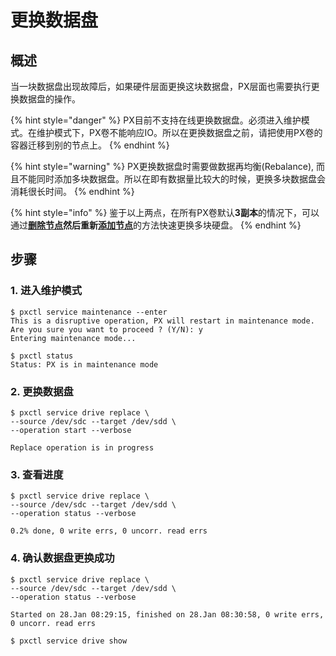 # 更换数据盘

## 概述 <a id="overview"></a>

当一块数据盘出现故障后，如果硬件层面更换这块数据盘，PX层面也需要执行更换数据盘的操作。

{% hint style="danger" %}
PX目前不支持在线更换数据盘。必须进入维护模式。在维护模式下，PX卷不能响应IO。所以在更换数据盘之前，请把使用PX卷的容器迁移到别的节点上。
{% endhint %}

{% hint style="warning" %}
PX更换数据盘时需要做数据再均衡\(Rebalance\), 而且不能同时添加多块数据盘。所以在即有数据量比较大的时候，更换多块数据盘会消耗很长时间。
{% endhint %}

{% hint style="info" %}
鉴于以上两点，在所有PX卷默认**3副本**的情况下，可以通过[**删除节点**](remove-node.md)**然后重新**[**添加节点**](add-node.md)的方法快速更换多块硬盘。
{% endhint %}

## 步骤 <a id="steps"></a>

###  1. 进入维护模式

```text
$ pxctl service maintenance --enter
This is a disruptive operation, PX will restart in maintenance mode.
Are you sure you want to proceed ? (Y/N): y
Entering maintenance mode...

$ pxctl status
Status: PX is in maintenance mode
```

### 2. 更换数据盘

```text
$ pxctl service drive replace \
--source /dev/sdc --target /dev/sdd \
--operation start --verbose

Replace operation is in progress

```

### 3. 查看进度

```text
$ pxctl service drive replace \
--source /dev/sdc --target /dev/sdd \
--operation status --verbose

0.2% done, 0 write errs, 0 uncorr. read errs 
```

### 4. 确认数据盘更换成功

```text
$ pxctl service drive replace \
--source /dev/sdc --target /dev/sdd \
--operation status --verbose

Started on 28.Jan 08:29:15, finished on 28.Jan 08:30:58, 0 write errs, 0 uncorr. read errs

$ pxctl service drive show
```




